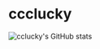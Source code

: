 # ccclucky
![cclucky's GitHub stats](https://github-readme-stats-eosin-sigma-28.vercel.app/api?username=cclucky&count_private=true)
